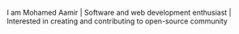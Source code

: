 I am Mohamed Aamir | Software and web development enthusiast | Interested in creating and contributing to open-source community
